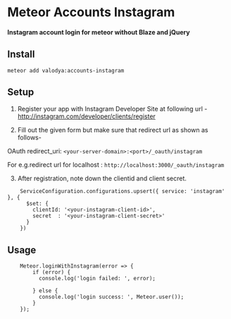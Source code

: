 # Meteor Accounts Instagram

#### Instagram account login for meteor without Blaze and jQuery

## Install

`meteor add valodya:accounts-instagram`


## Setup

1. Register your app with Instagram Developer Site at following url - http://instagram.com/developer/clients/register

2. Fill out the given form but make sure that redirect url as shown as follows-

  OAuth redirect_uri: `<your-server-domain>:<port>/_oauth/instagram`

  For e.g.redirect url for localhost : `http://localhost:3000/_oauth/instagram`

3. After registration, note down the clientid and client secret.

```   
    ServiceConfiguration.configurations.upsert({ service: 'instagram' }, {
      $set: {
        clientId: '<your-instagram-client-id>',
        secret  : '<your-instagram-client-secret>'
      }
    })
```


## Usage


```
    Meteor.loginWithInstagram(error => {
        if (error) {
          console.log('login failed: ', error);
          
        } else {
          console.log('login success: ', Meteor.user());
        }
    });
```

